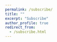 ```yaml
---
permalink: /subscribe/
title: ""
excerpt: "Subscribe"
author_profile: true
redirect_from: 
  - /subscribe.html
---
```


